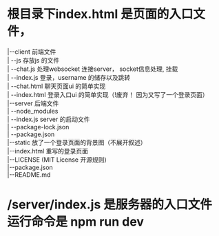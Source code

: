 # 根目录下index.html 是页面的入口文件，
|--client             前端文件  <br />
|  --js               存放js 的文件  <br />
|    --chat.js        处理websocket 连接server， socket信息处理, 挂载  <br />
|    --index.js       登录，username 的储存以及跳转  <br />
|  --chat.html        聊天页面ui 的简单实现   <br />
|  --index.html       登录入口ui 的简单实现（!废弃！ 因为又写了一个登录页面） <br /> 
|--server             后端文件  <br />
|  --node_modules  <br />
|  --index.js server  的启动文件  <br />
|  --package-lock.json   <br />
|  --package.json   <br />
|--static             放了一个登录页面的背景图（不展开叙述）  <br />
|--index.html         重写的登录页面  <br />
|--LICENSE            (MIT License 开源规则)  <br />
|--package.json  <br />
|--README.md  <br />
  
# /server/index.js 是服务器的入口文件 运行命令是 npm run dev